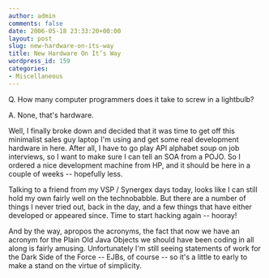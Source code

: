```yaml
---
author: admin
comments: false
date: 2006-05-18 23:33:20+00:00
layout: post
slug: new-hardware-on-its-way
title: New Hardware On It’s Way
wordpress_id: 159
categories:
- Miscellaneous
---
```


Q.  How many computer programmers does it take to screw in a lightbulb?

A.  None, that's hardware.

Well, I finally broke down and decided that it was time to get off this minimalist sales guy laptop I'm using and get some real development hardware in here.  After all, I have to go play API alphabet soup on job interviews, so I want to make sure I can tell an SOA from a POJO.  So I ordered a nice development machine from HP, and it should be here in a couple of weeks -- hopefully less.

Talking to a friend from my VSP / Synergex days today, looks like I can still hold my own fairly well on the technobabble.  But there are a number of things I never tried out, back in the day, and a few things that have either developed or appeared since.  Time to start hacking again -- hooray!

And by the way, apropos the acronyms, the fact that now we have an acronym for the Plain Old Java Objects we should have been coding in all along is fairly amusing.  Unfortunately I'm still seeing statements of work for the Dark Side of the Force -- EJBs, of course -- so it's a little to early to make a stand on the virtue of simplicity.
